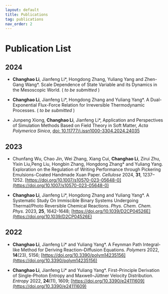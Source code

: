 ```yaml
---
layout: default
title: Publications
tag: publications
nav_order: 2
---
```

# Publication List

## 2024
- **Changhao Li**, Jianfeng Li\*, Hongdong Zhang, Yuliang Yang and Zhen-Gang Wang\*. Scale Dependence of State Variable and its
Dynamics in the Mesoscopic World. ( *to be submitted* )

- **Changhao Li**, Jianfeng Li\*, Hongdong Zhang and Yuliang Yang\*. A Dual-Exponential Flux-Force Relation for Irreversible Thermodynamic Processes. ( *to be submitted* )

- Junpeng Xiong, **Changhao Li**, Jianfeng Li\*, Application and Perspectives of Simulation Methods Based on Field Theory in Soft Matter, *Acta Polymerica Sinica*, [doi: 10.11777/j.issn1000-3304.2024.24035](https://doi.org/10.11777/j.issn1000-3304.2024.24035)

## 2023
- Chunfang Wu, Chao Jin, Wei Zhang, Xiang Cui, **Changhao Li**, Zirui Zhu, Yixin Liu,Peng Liu, Hongbin Zhang, Hongdong Zhang\* and Yuliang Yang.
Exploration on the Regulation of Writing Performance through Pickering Emulsions-Coated Handmade Xuan Paper. *Cellulose* 2024, **31**, 1237–1252. [https://doi.org/10.1007/s10570-023-05648-0](https://doi.org/10.1007/s10570-023-05648-0)

- **Changhao Li**, Jianfeng Li\*, Hongdong Zhang and Yuliang Yang\*. A Systematic Study On Immiscible Binary Systems Undergoing Thermal/Photo Reversible Chemical Reactions.  *Phys. Chem. Chem. Phys.* 2023, **25**, 1642-1648; [https://doi.org/10.1039/D2CP04526E](https://doi.org/10.1039/D2CP04526E)

## 2022

- **Changhao Li**, Jianfeng Li\* and Yuliang Yang\*. A Feynman Path Integral-like Method for Deriving Reaction–Diffusion Equations. *Polymers* 2022, **14**(23), 5156; [https://doi.org/10.3390/polym14235156](https://doi.org/10.3390/polym14235156)

- **Changhao Li**, Jianfeng Li\* and Yuliang Yang\*. First-Principle Derivation of Single-Photon Entropy and Maxwell–Jüttner Velocity Distribution. *Entropy* 2022, **24**(11), 1609; [https://doi.org/10.3390/e24111609](https://doi.org/10.3390/e24111609)
